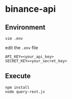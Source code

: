 # binance-api

## Environment
```shell
vim .env
```
edit the `.env` file
```
API_KEY=<your_api_key>
SECRET_KEY=<your_secret_key>
```

## Execute
```shell
npm install
node query-rest.js
```
